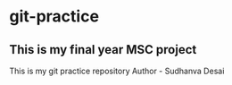# git-practice
## This is my final year MSC project
This is my git practice repository
Author - Sudhanva Desai
